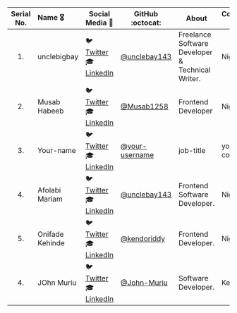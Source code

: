 | Serial No. | Name :medal_military: | Social Media :wave:                                                                                                                         | GitHub :octocat:                                    | About                                            | Country :globe_with_meridians: |
| :--------: | :-------------------- | ------------------------------------------------------------------------------------------------------------------------------------------- | --------------------------------------------------- | ------------------------------------------------ | ------------------------------ |
|     1.     | unclebigbay           | :bird: [Twitter](https://twitter.com/unclebigbay143) <br>:mortar_board: [LinkedIn](https://www.linkedin.com/in/unclebigbay/)                | [@unclebay143](https://github.com/unclebay143/)     | Freelance Software Developer & Technical Writer. | Nigeria                        |
|     2.     | Musab Habeeb          | :bird: [Twitter](https://mobile.twitter.com/MusabHabeeb2) <br>:mortar_board: [LinkedIn](https://www.linkedin.com/in/musab-habeeb-8a90611b9) | [@Musab1258](https://github.com/Musab1258/)         | Frontend Developer                               | Nigeria                        |
|     3.     | Your-name             | :bird: [Twitter](https://twitter.com/Kashish_121) <br>:mortar_board: [LinkedIn](https://www.linkedin.com/in/your-linkedin/)                 | [@your-username](https://github.com/your-username/) | job-title                                        | your country                   |
|     4.     | Afolabi Mariam        | :bird: [Twitter](https://twitter.com/mariam_afox) <br>:mortar_board: [LinkedIn](https://www.linkedin.com/in/opeyemi-m-afolabi-b590a5155/)   | [@unclebay143](https://github.com/mariamopeyemi/)   | Frontend Software Developer.                     | Nigeria                        |
|     5.     | Onifade Kehinde       | :bird: [Twitter](https://twitter.com/RideOnOne09) <br>:mortar_board: [LinkedIn](https://www.linkedin.com/in/kehindeonifade/)                | [@kendoriddy](https://github.com/kendoriddy/)       | Frontend Developer.                              | Nigeria                        |
|     4.     | JOhn Muriu            | :bird: [Twitter](https://twitter.com/j_muriu) <br>:mortar_board: [LinkedIn](https://www.linkedin.com/in/john-muriu/)                        | [@John-Muriu](https://github.com/John-Muriu/)       | Software Developer.                              | Kenya                          |
